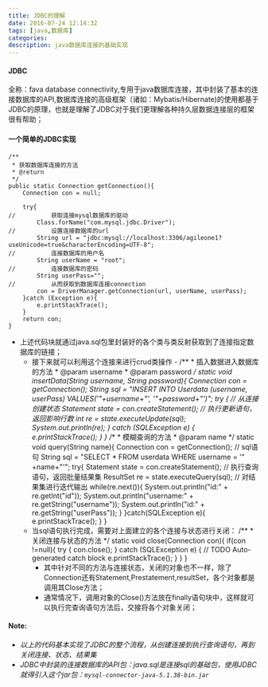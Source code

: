 ```yaml
---
title: JDBC的理解
date: 2016-07-24 12:14:32
tags: [java,数据库]
categories: 
description: java数据库连接的基础实现
---
```

#### JDBC ####
全称：fava database connectivity,专用于java数据库连接，其中封装了基本的连接数据库的API,数据库连接的高级框架（诸如：Mybatis/Hibernate)的使用都基于JDBC的原理，也就是理解了JDBC对于我们更理解各种持久层数据连接层的框架很有帮助；
#### 一个简单的JDBC实现 ####
	/**
	 * 获取数据库连接的方法
	 * @return
	 */
	public static Connection getConnection(){
		Connection con = null;
		
		try{
	//			获取连接mysql数据库的驱动
			Class.forName("com.mysql.jdbc.Driver");
	//			设置连接数据库的url
			String url = "jdbc:mysql://localhost:3306/agileone1?useUnicode=true&characterEncoding=UTF-8";
	//			连接数据库的用户名
			String userName = "root";
	//			连接数据库的密码
			String userPass="";
	//			从而获取到数据库连接connection
			con = DriverManager.getConnection(url, userName, userPass);
		}catch (Exception e){
			e.printStackTrace();
		}
		return con;
	}


- 上述代码块就通过java.sql包里封装好的各个类与类反射获取到了连接指定数据库的链接；
	- 接下来就可以利用这个连接来进行crud类操作
			- /**
			 * 插入数据进入数据库的方法
			 * @param username
			 * @param password
			 */
			static void insertData(String username, String password){
				Connection con = getConnection();
				String sql = "INSERT INTO Userdata (username, userPass) VALUES('"+username+"', '"+password+"')";
				try {
			//			从连接创建状态
					Statement state = con.createStatement();
			//			执行更新语句，返回影响行数
					int re = state.executeUpdate(sql);
					System.out.println(re);
				} catch (SQLException e) {
					e.printStackTrace();
				}
			}
			/**
			 * 模糊查询的方法
			 * @param name
			 */
			static void query(String name){
				Connection con = getConnection();
			//		sql语句
				String sql = "SELECT * FROM userdata WHERE username = '" +name+"'";
				try{
					Statement state = con.createStatement();
			//			执行查询语句，返回批量结果集
					ResultSet re = state.executeQuery(sql);
			//			对结果集进行迭代输出
					while(re.next()){
						System.out.println("id:" + re.getInt("id"));
						System.out.println("username:" + re.getString("username"));
						System.out.println("id:" + re.getString("userPass"));
					}
				}catch(SQLException e){
					e.printStackTrace();
				}
			}
	- 当sql语句执行完成，需要对上面建立的各个连接与状态进行关闭：
			/**
			 * 关闭连接与状态的方法
			 */
			static void close(Connection con){
				if(con !=null){
					try {
						con.close();
					} catch (SQLException e) {
						// TODO Auto-generated catch block
						e.printStackTrace();
					}
				}
			}
		- 其中针对不同的方法与连接状态，关闭的对象也不一样，除了Connection还有Statement,Prestatement,resultSet，各个对象都是调用其Close方法；
		- 通常情况下，调用对象的Close()方法放在finally语句块中，这样就可以执行完查询语句方法后，交接将各个对象关闭；

#### Note: ####


- *以上的代码基本实现了JDBC的整个流程，从创建连接到执行查询语句，再到关闭连接、状态、结果集*
- *JDBC中封装的连接数据库的API包：java.sql是连接sql的基础包，使用JDBC就得引入这个jar包：`mysql-connector-java-5.1.38-bin.jar`*